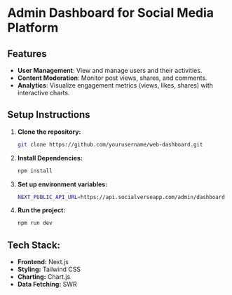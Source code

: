 # Admin Dashboard for Social Media Platform
## Features
- **User Management**: View and manage users and their activities.
- **Content Moderation**: Monitor post views, shares, and comments.
- **Analytics**: Visualize engagement metrics (views, likes, shares) with interactive charts.

## Setup Instructions
1. **Clone the repository:**
   ```bash
   git clone https://github.com/yourusername/web-dashboard.git
2. **Install Dependencies:**
   ```bash
   npm install
3. **Set up environment variables:**
   ```bash
   NEXT_PUBLIC_API_URL=https://api.socialverseapp.com/admin/dashboard
4. **Run the project:**
   ```bash
   npm run dev
## Tech Stack:
- **Frontend:** Next.js
- **Styling:** Tailwind CSS
- **Charting:** Chart.js
- **Data Fetching:** SWR


